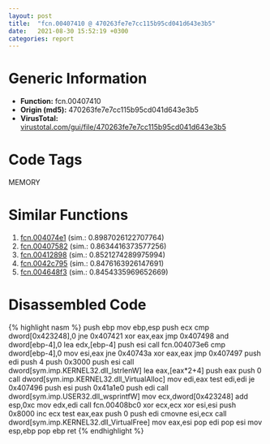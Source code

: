 ```yaml
---
layout: post
title:  "fcn.00407410 @ 470263fe7e7cc115b95cd041d643e3b5"
date:   2021-08-30 15:52:19 +0300
categories: report
---
```


# Generic Information
- **Function:** fcn.00407410
- **Origin (md5):** 470263fe7e7cc115b95cd041d643e3b5
- **VirusTotal:** [virustotal.com/gui/file/470263fe7e7cc115b95cd041d643e3b5][virustotal_ref]

# Code Tags
<span class="tag" id="MEMORY">MEMORY</span>


# Similar Functions

1. [fcn.004074e1][similar_1_ref] (sim.: 0.8987026122707764)
2. [fcn.00407582][similar_2_ref] (sim.: 0.8634416373577256)
3. [fcn.00412898][similar_3_ref] (sim.: 0.8521274289975994)
4. [fcn.0042c795][similar_4_ref] (sim.: 0.8476163926147691)
5. [fcn.004648f3][similar_5_ref] (sim.: 0.8454335969652669)


# Disassembled Code

{% highlight nasm %}
push ebp
mov ebp,esp
push ecx
cmp dword[0x423248],0
jne 0x407421
xor eax,eax
jmp 0x407498
and dword[ebp-4],0
lea edx,[ebp-4]
push esi
call fcn.004073e6
cmp dword[ebp-4],0
mov esi,eax
jne 0x40743a
xor eax,eax
jmp 0x407497
push edi
push 4
push 0x3000
push esi
call dword[sym.imp.KERNEL32.dll_lstrlenW]
lea eax,[eax*2+4]
push eax
push 0
call dword[sym.imp.KERNEL32.dll_VirtualAlloc]
mov edi,eax
test edi,edi
je 0x407496
push esi
push 0x41a1e0
push edi
call dword[sym.imp.USER32.dll_wsprintfW]
mov ecx,dword[0x423248]
add esp,0xc
mov edx,edi
call fcn.00408bc0
xor ecx,ecx
xor esi,esi
push 0x8000
inc ecx
test eax,eax
push 0
push edi
cmovne esi,ecx
call dword[sym.imp.KERNEL32.dll_VirtualFree]
mov eax,esi
pop edi
pop esi
mov esp,ebp
pop ebp
ret 
{% endhighlight %}


[similar_1_ref]: /report/fcn.004074e1@470263fe7e7cc115b95cd041d643e3b5
[similar_2_ref]: /report/fcn.00407582@470263fe7e7cc115b95cd041d643e3b5
[similar_3_ref]: /report/fcn.00412898@59aef7c08025d70f84c85db2092fc99e
[similar_4_ref]: /report/fcn.0042c795@7b00dd8f2abf54a73bfb09681334ff78
[similar_5_ref]: /report/fcn.004648f3@d96761eb00d2d97e2b6f5ffffed0b46a
[virustotal_ref]: https://www.virustotal.com/gui/file/470263fe7e7cc115b95cd041d643e3b5